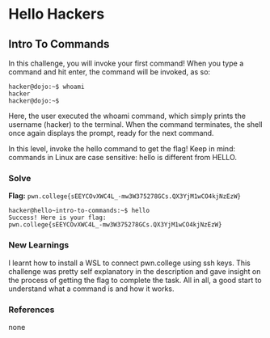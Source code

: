 # Hello Hackers
 ## Intro To Commands
  In this challenge, you will invoke your first command! When you type a command and hit enter, the command will be invoked, as so:  
  ```
  hacker@dojo:~$ whoami  
hacker  
hacker@dojo:~$  
```
Here, the user executed the whoami command, which simply prints the username (hacker) to the terminal. When the command terminates, the shell once again displays the prompt, ready for the next command.  

In this level, invoke the hello command to get the flag! Keep in mind: commands in Linux are case sensitive: hello is different from HELLO.  
  ### Solve
  **Flag:** `pwn.college{sEEYCOvXWC4L_-mw3W375278GCs.QX3YjM1wCO4kjNzEzW}`
  ```
 hacker@hello~intro-to-commands:~$ hello
Success! Here is your flag:
pwn.college{sEEYCOvXWC4L_-mw3W375278GCs.QX3YjM1wCO4kjNzEzW}
```
### New Learnings
I learnt how to install a WSL to connect pwn.college using ssh keys. This challenge was pretty self explanatory in the description and gave insight on the process of getting the flag to complete the task. All in all, a good start to understand what a command is and how it works.  
### References
none

